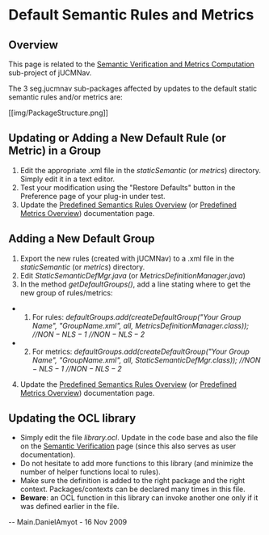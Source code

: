 # Default Semantic Rules and Metrics

<span class="twiki-macro TOC"></span>

## Overview

This page is related to the [Semantic Verification and Metrics
Computation](Semantic%20Verification) sub-project of jUCMNav.

The 3 seg.jucmnav sub-packages affected by updates to the default static
semantic rules and/or metrics are:

[[img/PackageStructure.png]]

## Updating or Adding a New Default Rule (or Metric) in a Group

1.  Edit the appropriate .xml file in the *staticSemantic* (or *metrics*) directory. Simply edit it in a text editor.
2. Test your modification using the "Restore Defaults" button in the
Preference page of your plug-in under test.
3. Update the [Predefined Semantics Rules Overview](PredefinedSemanticsRulesOverview) (or [Predefined Metrics Overview](PredefinedMetricsOverview))
documentation page.

## Adding a New Default Group 

1. Export the new rules (created with jUCMNav) to a .xml file in the *staticSemantic* (or *metrics*) directory.
2. Edit *StaticSemanticDefMgr.java* (or *MetricsDefinitionManager.java*)
3. In the method *getDefaultGroups()*, add a line stating where to get
the new group of rules/metrics:
  - 1. For rules:
*defaultGroups.add(createDefaultGroup("Your Group Name",
"GroupName.xml", all, MetricsDefinitionManager.class)); //$NON-NLS-1$
//$NON-NLS-2$* 
 - 2. For metrics:
*defaultGroups.add(createDefaultGroup("Your Group Name",
"GroupName.xml", all, StaticSemanticDefMgr.class)); //$NON-NLS-1$
//$NON-NLS-2$* 
4. Update the [Predefined Semantics Rules Overview](PredefinedSemanticsRulesOverview) (or
[Predefined Metrics Overview](PredefinedMetricsOverview)) documentation page.

## Updating the OCL library

  - Simply edit the file *library.ocl*. Update in the code base and also
    the file on the [Semantic Verification](SemanticVerification) page (since this also serves as
    user documentation).
  - Do not hesitate to add more functions to this library (and minimize
    the number of helper functions local to rules).
  - Make sure the definition is added to the right package and the right
    context. Packages/contexts can be declared many times in this file.
  - **Beware**: an OCL function in this library can invoke another one
    only if it was defined earlier in the file.

\-- Main.DanielAmyot - 16 Nov 2009
